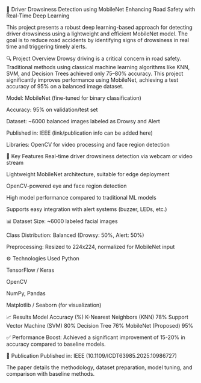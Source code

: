 🚗 Driver Drowsiness Detection using MobileNet
Enhancing Road Safety with Real-Time Deep Learning

This project presents a robust deep learning-based approach for detecting driver drowsiness using a lightweight and efficient MobileNet model. The goal is to reduce road accidents by identifying signs of drowsiness in real time and triggering timely alerts.

🔍 Project Overview
Drowsy driving is a critical concern in road safety. Traditional methods using classical machine learning algorithms like KNN, SVM, and Decision Trees achieved only 75–80% accuracy. This project significantly improves performance using MobileNet, achieving a test accuracy of 95% on a balanced image dataset.

Model: MobileNet (fine-tuned for binary classification)

Accuracy: 95% on validation/test set

Dataset: ~6000 balanced images labeled as Drowsy and Alert

Published in: IEEE (link/publication info can be added here)

Libraries: OpenCV for video processing and face region detection

🧠 Key Features
Real-time driver drowsiness detection via webcam or video stream

Lightweight MobileNet architecture, suitable for edge deployment

OpenCV-powered eye and face region detection

High model performance compared to traditional ML models

Supports easy integration with alert systems (buzzer, LEDs, etc.)

📊 Dataset
Size: ~6000 labeled facial images

Class Distribution: Balanced (Drowsy: 50%, Alert: 50%)

Preprocessing: Resized to 224x224, normalized for MobileNet input

⚙️ Technologies Used
Python

TensorFlow / Keras

OpenCV

NumPy, Pandas

Matplotlib / Seaborn (for visualization)

📈 Results
Model	Accuracy (%)
K-Nearest Neighbors (KNN)	78%
Support Vector Machine (SVM)	80%
Decision Tree	76%
MobileNet (Proposed)	95%

✅ Performance Boost: Achieved a significant improvement of 15-20% in accuracy compared to baseline models.

📝 Publication
Published in: IEEE (10.1109/ICDT63985.2025.10986727)

The paper details the methodology, dataset preparation, model tuning, and comparison with baseline methods.

